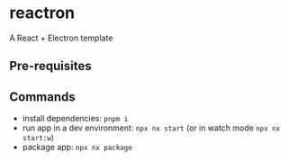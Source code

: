 # reactron

A React + Electron template

## Pre-requisites

## Commands

- install dependencies: `pnpm i`
- run app in a dev environment: `npx nx start` (or in watch mode `npx nx start:w`)
- package app: `npx nx package`
